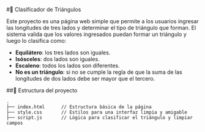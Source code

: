 #🔺 Clasificador de Triángulos

Este proyecto es una página web simple que permite a los usuarios ingresar las longitudes de tres lados y determinar el tipo de triángulo que forman. El sistema valida que los valores ingresados puedan formar un triángulo y luego lo clasifica como:

- **Equilátero**: los tres lados son iguales.
- **Isósceles**: dos lados son iguales.
- **Escaleno**: todos los lados son diferentes.
- **No es un triángulo**: si no se cumple la regla de que la suma de las longitudes de dos lados debe ser mayor que el tercero.

##📁 Estructura del proyecto

```plaintext
.
├── index.html      // Estructura básica de la página
├── style.css       // Estilos para una interfaz limpia y amigable
├── script.js       // Lógica para clasificar el triángulo y limpiar campos
